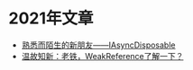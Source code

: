 # 2021年文章

+ [熟悉而陌生的新朋友——IAsyncDisposable](./熟悉而陌生的新朋友——IAsyncDisposable.md)
+ [温故知新：老铁，WeakReference了解一下？](./温故知新：老铁，WeakReference了解一下？.md)